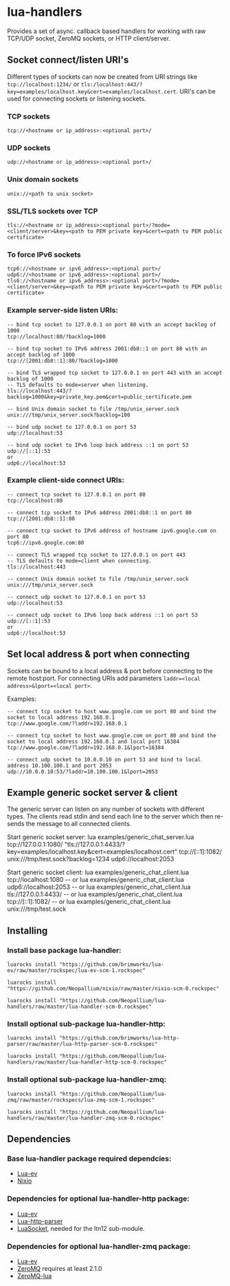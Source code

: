 lua-handlers
==============

Provides a set of async. callback based handlers for working with raw TCP/UDP socket, ZeroMQ sockets, or HTTP client/server.


Socket connect/listen URI's
---------------------------

Different types of sockets can now be created from URI strings like `tcp://localhost:1234/` or `tls:/localhost:443/?key=examples/localhost.key&cert=examples/localhost.cert`.  URI's can be used for connecting sockets or listening sockets.

### TCP sockets

	tcp://<hostname or ip_address>:<optional port>/

### UDP sockets

	udp://<hostname or ip_address>:<optional port>/

### Unix domain sockets

	unix://<path to unix socket>

### SSL/TLS sockets over TCP

	tls://<hostname or ip_address>:<optional port>/?mode=<client/server>&key=<path to PEM private key>&cert=<path to PEM public certificate>

### To force IPv6 sockets

	tcp6://<hostname or ipv6_address>:<optional port>/
	udp6://<hostname or ipv6_address>:<optional port>/
	tls6://<hostname or ipv6_address>:<optional port>/?mode=<client/server>&key=<path to PEM private key>&cert=<path to PEM public certificate>


### Example server-side listen URIs:

	-- bind tcp socket to 127.0.0.1 on port 80 with an accept backlog of 1000
	tcp://localhost:80/?backlog=1000
	
	-- bind tcp socket to IPv6 address 2001:db8::1 on port 80 with an accept backlog of 1000
	tcp://[2001:db8::1]:80/?backlog=1000
	
	-- bind TLS wrapped tcp socket to 127.0.0.1 on port 443 with an accept backlog of 1000
	-- TLS defaults to mode=server when listening.
	tls://localhost:443/?backlog=1000&key=private_key.pem&cert=public_certificate.pem
	
	-- bind Unix domain socket to file /tmp/unix_server.sock
	unix:///tmp/unix_server.sock?backlog=100
	
	-- bind udp socket to 127.0.0.1 on port 53
	udp://localhost:53
	
	-- bind udp socket to IPv6 loop back address ::1 on port 53
	udp://[::1]:53
	or
	udp6://localhost:53

### Example client-side connect URIs:

	-- connect tcp socket to 127.0.0.1 on port 80
	tcp://localhost:80
	
	-- connect tcp socket to IPv6 address 2001:db8::1 on port 80
	tcp://[2001:db8::1]:80
	
	-- connect tcp socket to IPv6 address of hostname ipv6.google.com on port 80
	tcp6://ipv6.google.com:80
	
	-- connect TLS wrapped tcp socket to 127.0.0.1 on port 443
	-- TLS defaults to mode=client when connecting.
	tls://localhost:443
	
	-- connect Unix domain socket to file /tmp/unix_server.sock
	unix:///tmp/unix_server.sock
	
	-- connect udp socket to 127.0.0.1 on port 53
	udp://localhost:53
	
	-- connect udp socket to IPv6 loop back address ::1 on port 53
	udp://[::1]:53
	or
	udp6://localhost:53


Set local address & port when connecting
----------------------------------------

Sockets can be bound to a local address & port before connecting to the remote host:port.  For connecting URIs add parameters `laddr=<local address>&lport=<local port>`.

Examples:

	-- connect tcp socket to host www.google.com on port 80 and bind the socket to local address 192.168.0.1
	tcp://www.google.com/?laddr=192.168.0.1
	
	-- connect tcp socket to host www.google.com on port 80 and bind the socket to local address 192.168.0.1 and local port 16384
	tcp://www.google.com/?laddr=192.168.0.1&lport=16384
	
	-- connect udp socket to 10.0.0.10 on port 53 and bind to local address 10.100.100.1 and port 2053
	udp://10.0.0.10:53/?laddr=10.100.100.1&lport=2053


Example generic socket server & client
--------------------------------------

The generic server can listen on any number of sockets with different types.  The clients read stdin and send each line to the server which then re-sends the message to all connected clients.

Start generic socket server:
	lua examples/generic_chat_server.lua tcp://127.0.0.1:1080/ "tls://127.0.0.1:4433/?key=examples/localhost.key&cert=examples/localhost.cert" tcp://[::1]:1082/ unix:///tmp/test.sock?backlog=1234 udp6://localhost:2053

Start generic socket client:
	lua examples/generic_chat_client.lua tcp://localhost:1080
	-- or
	lua examples/generic_chat_client.lua udp6://localhost:2053
	-- or
	lua examples/generic_chat_client.lua tls://127.0.0.1:4433/
	-- or
	lua examples/generic_chat_client.lua tcp://[::1]:1082/
	-- or
	lua examples/generic_chat_client.lua unix:///tmp/test.sock

Installing
----------

### Install base package lua-handler:

	luarocks install "https://github.com/brimworks/lua-ev/raw/master/rockspec/lua-ev-scm-1.rockspec"

	luarocks install "https://github.com/Neopallium/nixio/raw/master/nixio-scm-0.rockspec"

	luarocks install "https://github.com/Neopallium/lua-handlers/raw/master/lua-handler-scm-0.rockspec"

### Install optional sub-package lua-handler-http:

	luarocks install "https://github.com/brimworks/lua-http-parser/raw/master/lua-http-parser-scm-0.rockspec"

	luarocks install "https://github.com/Neopallium/lua-handlers/raw/master/lua-handler-http-scm-0.rockspec"


### Install optional sub-package lua-handler-zmq:

	luarocks install "https://github.com/Neopallium/lua-zmq/raw/master/rockspecs/lua-zmq-scm-1.rockspec"

	luarocks install "https://github.com/Neopallium/lua-handlers/raw/master/lua-handler-zmq-scm-0.rockspec"


Dependencies
------------
### Base lua-handler package required dependcies:

* [Lua-ev](https://github.com/brimworks/lua-ev)
* [Nixio](https://github.com/Neopallium/nixio)

### Dependencies for optional lua-handler-http package:

* [Lua-ev](https://github.com/brimworks/lua-ev)
* [Lua-http-parser](https://github.com/brimworks/lua-http-parser)
* [LuaSocket](http://w3.impa.br/~diego/software/luasocket/), needed for the ltn12 sub-module.

### Dependencies for optional lua-handler-zmq package:

* [Lua-ev](https://github.com/brimworks/lua-ev)
* [ZeroMQ](http://www.zeromq.org/) requires at least 2.1.0
* [ZeroMQ-lua](http://github.com/Neopallium/lua-zmq)


